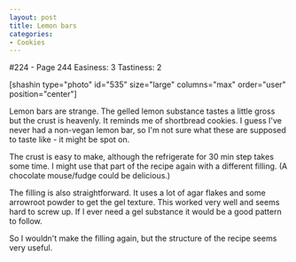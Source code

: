 ```yaml
---
layout: post
title: Lemon bars
categories:
- Cookies
---
```


#224 - Page 244
Easiness: 3
Tastiness: 2

[shashin type="photo" id="535" size="large" columns="max" order="user" position="center"]

Lemon bars are strange. The gelled lemon substance tastes a little gross but the crust is heavenly. It reminds me of shortbread cookies. I guess I've never had a non-vegan lemon bar, so I'm not sure what these are supposed to taste like - it might be spot on.

The crust is easy to make, although the refrigerate for 30 min step takes some time. I might use that part of the recipe again with a different filling. (A chocolate mouse/fudge could be delicious.)

The filling is also straightforward. It uses a lot of agar flakes and some arrowroot powder to get the gel texture. This worked very well and seems hard to screw up. If I ever need a gel substance it would be a good pattern to follow.

So I wouldn't make the filling again, but the structure of the recipe seems very useful.

